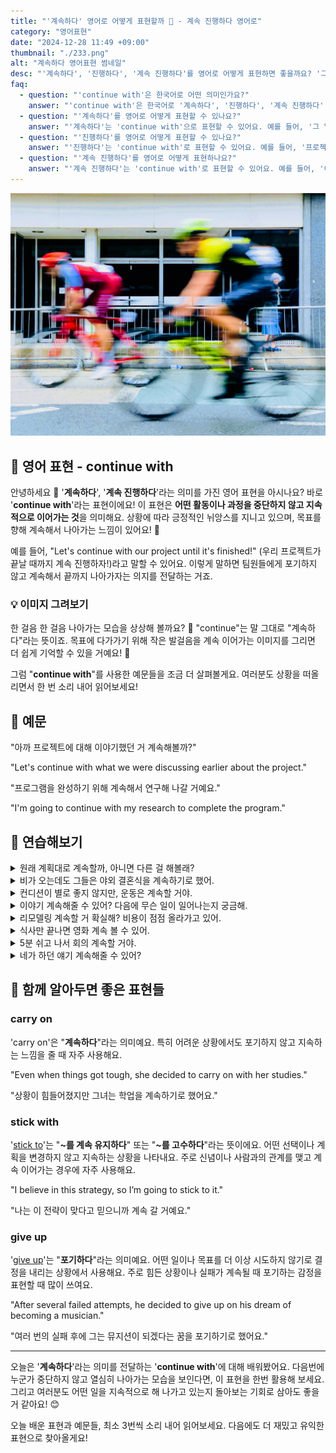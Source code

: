 ```yaml
---
title: "'계속하다' 영어로 어떻게 표현할까 🔄 - 계속 진행하다 영어로"
category: "영어표현"
date: "2024-12-28 11:49 +09:00"
thumbnail: "./233.png"
alt: "계속하다 영어표현 썸네일"
desc: "'계속하다', '진행하다', '계속 진행하다'를 영어로 어떻게 표현하면 좋을까요? '그 일을 계속해도 될까요?', '프로젝트를 계속 진행해도 괜찮아요?' 등을 영어로 표현하는 법을 배워봅시다. 다양한 예문을 통해서 연습하고 본인의 표현으로 만들어 보세요."
faq:
  - question: "'continue with'은 한국어로 어떤 의미인가요?"
    answer: "'continue with'은 한국어로 '계속하다', '진행하다', '계속 진행하다' 등으로 번역될 수 있어요. 어떤 일이나 활동을 멈추지 않고 이어서 진행할 때 사용해요."
  - question: "'계속하다'를 영어로 어떻게 표현할 수 있나요?"
    answer: "'계속하다'는 'continue with'으로 표현할 수 있어요. 예를 들어, '그 일을 계속해도 될까요?'는 'Can I continue with that work?'로 말할 수 있어요."
  - question: "'진행하다'를 영어로 어떻게 표현할 수 있나요?"
    answer: "'진행하다'는 'continue with'로 표현할 수 있어요. 예를 들어, '프로젝트를 진행해도 괜찮아요?'는 'Is it okay to continue with the project?'로 말할 수 있어요."
  - question: "'계속 진행하다'를 영어로 어떻게 표현하나요?"
    answer: "'계속 진행하다'는 'continue with'로 표현할 수 있어요. 예를 들어, '이제 계속 진행할게요'는 'I will continue with it now'로 표현할 수 있어요."
---
```


![싸이클 타는 두 남성](./233-1.jpg)

## 🌟 영어 표현 - continue with

안녕하세요 👋 '**계속하다**', '**계속 진행하다**'라는 의미를 가진 영어 표현을 아시나요? 바로 '**continue with**'라는 표현이에요! 이 표현은 **어떤 활동이나 과정을 중단하지 않고 지속적으로 이어가는 것**을 의미해요. 상황에 따라 긍정적인 뉘앙스를 지니고 있으며, 목표를 향해 계속해서 나아가는 느낌이 있어요! 🚀

예를 들어, "Let's continue with our project until it's finished!" (우리 프로젝트가 끝날 때까지 계속 진행하자!)라고 말할 수 있어요. 이렇게 말하면 팀원들에게 포기하지 않고 계속해서 끝까지 나아가자는 의지를 전달하는 거죠.

<ins class="adsbygoogle"
     style="display:block"
     data-ad-client="ca-pub-1465612013356152"
     data-ad-slot="2106896038"
     data-ad-format="auto"
     data-full-width-responsive="true"></ins>

<script>
     (adsbygoogle = window.adsbygoogle || []).push({});
</script>

### 💡 이미지 그려보기

한 걸음 한 걸음 나아가는 모습을 상상해 볼까요? 👣 "continue"는 말 그대로 "계속하다"라는 뜻이죠. 목표에 다가가기 위해 작은 발걸음을 계속 이어가는 이미지를 그리면 더 쉽게 기억할 수 있을 거예요! 🌟

그럼 "**continue with**"를 사용한 예문들을 조금 더 살펴볼게요. 여러분도 상황을 떠올리면서 한 번 소리 내어 읽어보세요!

## 📖 예문

"아까 프로젝트에 대해 이야기했던 거 계속해볼까?"

"Let's continue with what we were discussing earlier about the project."

"프로그램을 완성하기 위해 계속해서 연구해 나갈 거예요."

"I'm going to continue with my research to complete the program."

## 💬 연습해보기

<details>
<summary>원래 계획대로 계속할까, 아니면 다른 걸 해볼래?</summary>
<span>Should we continue with our original plan, or do you want to try something different?</span>
</details>

<details>
<summary>비가 오는데도 그들은 야외 결혼식을 계속하기로 했어.</summary>
<span>Despite the rain, they <a href="/blog/in-english/062.decide-to/">decided to</a> continue with the outdoor wedding.</span>
</details>

<details>
<summary>컨디션이 별로 좋지 않지만, 운동은 계속할 거야.</summary>
<span>I'm not feeling great, but I'll continue with my workout anyway.</span>
</details>

<details>
<summary>이야기 계속해줄 수 있어? 다음에 무슨 일이 일어나는지 궁금해.</summary>
<span>Can we continue with the story? I want to know what happens next.</span>
</details>

<details>
<summary>리모델링 계속할 거 확실해? 비용이 점점 올라가고 있어.</summary>
<span>Are you sure you want to continue with the renovation? It's getting expensive.</span>
</details>

<details>
<summary>식사만 끝나면 영화 계속 볼 수 있어.</summary>
<span>Once you're done eating, we can continue with the movie.</span>
</details>

<details>
<summary>5분 쉬고 나서 회의 계속할 거야.</summary>
<span>We'll continue with the meeting after a five-minute break.</span>
</details>

<details>
<summary>네가 하던 얘기 계속해줄 수 있어?</summary>
<span>Can you continue with what you were saying?</span>
</details>

## 🤝 함께 알아두면 좋은 표현들

### carry on

'carry on'은 "**계속하다**"라는 의미예요. 특히 어려운 상황에서도 포기하지 않고 지속하는 느낌을 줄 때 자주 사용해요.

"Even when things got tough, she decided to carry on with her studies."

"상황이 힘들어졌지만 그녀는 학업을 계속하기로 했어요."

### stick with

'[stick to](/blog/vocab-1/015.stick-to/)'는 "**~를 계속 유지하다**" 또는 "**~를 고수하다**"라는 뜻이에요. 어떤 선택이나 계획을 변경하지 않고 지속하는 상황을 나타내요. 주로 신념이나 사람과의 관계를 맺고 계속 이어가는 경우에 자주 사용해요.

"I believe in this strategy, so I’m going to stick to it."

"나는 이 전략이 맞다고 믿으니까 계속 갈 거예요."

### give up

'[give up](/blog/vocab-1/046.give-up/)'는 "**포기하다**"라는 의미예요. 어떤 일이나 목표를 더 이상 시도하지 않기로 결정을 내리는 상황에서 사용해요. 주로 힘든 상황이나 실패가 계속될 때 포기하는 감정을 표현할 때 많이 쓰여요.

"After several failed attempts, he decided to give up on his dream of becoming a musician."

"여러 번의 실패 후에 그는 뮤지션이 되겠다는 꿈을 포기하기로 했어요."

---

오늘은 '**계속하다**'라는 의미를 전달하는 '**continue with**'에 대해 배워봤어요. 다음번에 누군가 중단하지 않고 열심히 나아가는 모습을 보인다면, 이 표현을 한번 활용해 보세요. 그리고 여러분도 어떤 일을 지속적으로 해 나가고 있는지 돌아보는 기회로 삼아도 좋을거 같아요! 😊

오늘 배운 표현과 예문들, 최소 3번씩 소리 내어 읽어보세요. 다음에도 더 재밌고 유익한 표현으로 찾아올게요!
